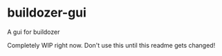 buildozer-gui
=============

A gui for buildozer

Completely WIP right now. Don't use this until this readme gets changed!
